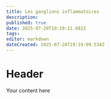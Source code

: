 ```yaml
---
title: Les ganglions inflammatoires
description: 
published: true
date: 2025-07-28T19:19:11.682Z
tags: 
editor: markdown
dateCreated: 2025-07-28T19:19:09.534Z
---
```


# Header
Your content here